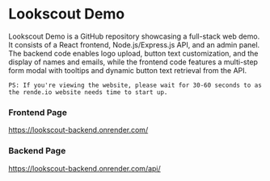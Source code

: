 # Lookscout Demo
Lookscout Demo is a GitHub repository showcasing a full-stack web demo. It consists of a React frontend, Node.js/Express.js API, and an admin panel. The backend code enables logo upload, button text customization, and the display of names and emails, while the frontend code features a multi-step form modal with tooltips and dynamic button text retrieval from the API.


``PS: If you're viewing the website, please wait for 30-60 seconds to as the rende.io website needs time to start up.``


### Frontend Page
https://lookscout-backend.onrender.com/


### Backend Page
https://lookscout-backend.onrender.com/api/
